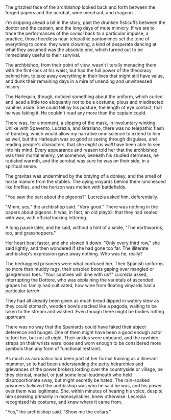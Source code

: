 # 



<!--In earlier imaginings, the archbishop was pointing a gun at them, trying to decide if he should shoot. I like the meta flavor of the outranking officer pretending to read a document in Italian.-->

The grizzled face of the archbishop looked back and forth between the forged papers and the acrobat, wine merchant, and dragoon. 

I'm skipping ahead a bit in the story, past the drunken fisticuffs between the doctor and the captain, and the long days of mute mimicry. If we are to trace the performances of the *comici* back to a particular impulse, a practice, those heedless near-telepathic pantomimes set the tone of everything to come: they were clowning, a kind of desperate dancing at what they assumed was the absolute end, which turned out to be immediately useful to their survival.

The archbishop, from their point of view, wasn't literally menacing them with the flint-lock at his waist, but had the full power of the theocracy behind him, to take away everything in their lives that might still have value, and dunk their remaining days in a mire of unending and unwitnessed misery.

The Harlequin, though, noticed something about the uniform, which curled and laced a little too eloquently not to be a costume, pious and misdirected vanities aside. She could tell by his posture, the length of eye contact, that he was faking it. He couldn't read any more than the captain could. 

There was, for a moment, a slipping of the mask, in involuntary winking. Unlike with Spavento, Lucrezia, and Graziano, there was no telepathic flash of bonding, which would allow my narrative omniscience to extend to him as well, but the Harlequin was so good at seeing through disguises, and reading people's characters, that she *might as well* have been able to see into his mind. Every appearance and reason told her that the archbishop was their mortal enemy, yet somehow, beneath his studied sternness, he radiated warmth, and the acrobat was sure he was on their side, in a spiritual sense.
 
The gravitas was undermined by the braying of a donkey, and the smell of horse manure from the stables. The dying vinyards behind them luminesced like fireflies, and the horizon was molten with battlefields. 

"You saw the part about the pigeons?" Lucrezia asked him, deferentially. 

"Mmm, yes," the archbishop said. "Very good." There was nothing in the papers about pigeons. It was, in fact, an old playbill that they had sealed with wax, with official looking lettering.

A long pause later, and he said, without a hint of a smile, "The earthworms, too, and grasshoppers."

Her heart beat faster, and she slowed it down. "Only every third row," she said lightly, and then wondered if she had gone too far. The illiterate archbishop's expression gave away nothing. Who was he, really?

The bedraggled prisoners were what confused her. Their Spanish uniforms no more than muddy rags, their unsoled boots gaping over mangled or gangrenous toes. "Your captives will dine with us?" Lucrezia asked, interrupting the Dottore, who was explaining the varietals of ascended grapes his family had cultivated, how wine from floating vinyards had a particular *terroir*.

They had all already been given as much bread dipped in watery stew as they could stomach, wooden bowls stacked like a pagoda, waiting to be taken to the stream and washed. Even though there might be bodies rotting upstream. 

There was no way that the Spaniards could have faked their abject deference and hunger. One of them might have been a good enough actor to fool her, but not all eight. Their ankles were unbound, and the rawhide straps on their wrists were loose and worn enough to be considered more symbols than any form of functional restraint.

As much as acrobatics had been part of her formal training as a itinerant mummer, so to had been understanding the petty heirarchies and grievances of the power brokers lording over the countryside or village, be they clerical, martial, or just some local loudmouth who held disproportionate sway, but might secretly be hated. The rain-soaked prisoners *believed* the archbishop was who he said he was, and his power over them was legitimate. She, within minutes of hearing his voice, despite him speaking primarily in monosyllables, knew otherwise. Lecrezia recognized his costume, and knew where it came from.

"Yes," the archbishop said. "Show me the cellars."

